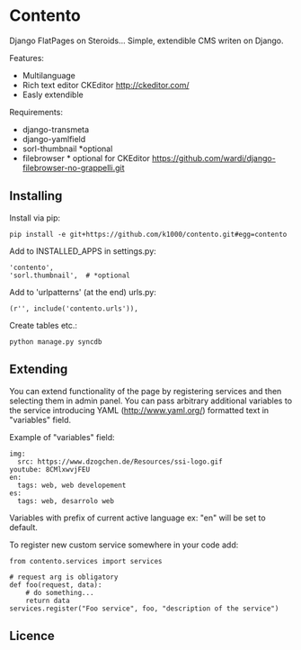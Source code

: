 Contento
========
Django FlatPages on Steroids...
Simple, extendible CMS writen on Django. 

Features:
* Multilanguage
* Rich text editor CKEditor http://ckeditor.com/
* Easly extendible

Requirements:
* django-transmeta 
* django-yamlfield
* sorl-thumbnail *optional
* filebrowser * optional for CKEditor https://github.com/wardi/django-filebrowser-no-grappelli.git

Installing
----------
Install via pip:

    pip install -e git+https://github.com/k1000/contento.git#egg=contento

Add to INSTALLED_APPS in settings.py:
    
    'contento',
    'sorl.thumbnail',  # *optional

Add to 'urlpatterns' (at the end) urls.py:
    
    (r'', include('contento.urls')),
    
Create tables etc.:

    python manage.py syncdb

Extending
---------
You can extend functionality of the page by registering services and then selecting them in admin panel.
You can pass arbitrary additional variables to the service introducing YAML (http://www.yaml.org/) formatted text in "variables" field.

Example of "variables" field:

    img:
      src: https://www.dzogchen.de/Resources/ssi-logo.gif
    youtube: 8CMlxwvjFEU
    en: 
      tags: web, web developement
    es:
      tags: web, desarrolo web 
    
Variables with prefix of current active language ex: "en" will be set to default.

To register new custom service somewhere in your code add:

    from contento.services import services
    
    # request arg is obligatory
    def foo(request, data):
        # do something...
        return data
    services.register("Foo service", foo, "description of the service")

Licence
-------

